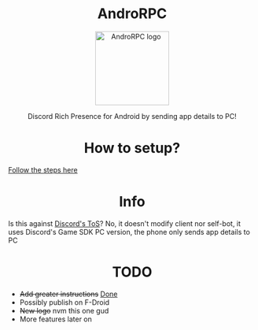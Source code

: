 <H1 align="center">AndroRPC</H1>

<p align="center">
  <img src="https://raw.githubusercontent.com/mustafakhalaf-git/AndroRPC/main/AndroRPC-android-app/newlogo" align="center" width="150" height="150" alt="AndroRPC logo">
</p>
<p align="center">Discord Rich Presence for Android by sending app details to PC!</p>

<H1 align="center">How to setup?</H1>

[Follow the steps here](https://github.com/mustafakhalaf-git/AndroRPC/wiki/How-to-setup)

<H1 align="center">Info</H1>

Is this against [Discord's ToS](https://discord.com/terms)?
No, it doesn't modify client nor self-bot, it uses Discord's Game SDK PC version, the phone only sends app details to PC

<H1 align="center">TODO</H1>

* ~~Add greater instructions~~ [Done](https://github.com/mustafakhalaf-git/AndroRPC/wiki/How-to-setup)
* Possibly publish on F-Droid
* ~~New logo~~ nvm this one gud
* More features later on
